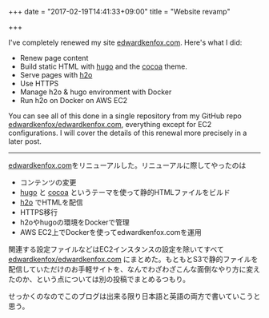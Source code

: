 +++
date = "2017-02-19T14:41:33+09:00"
title = "Website revamp"

+++

I've completely renewed my site [edwardkenfox.com](http://edwardkenfox.com). Here's what I did:

- Renew page content
- Build static HTML with [hugo](https://gohugo.io/) and the [cocoa](http://themes.gohugo.io/cocoa/) theme.
- Serve pages with [h2o](https://h2o.examp1e.net)
- Use HTTPS
- Manage h2o & hugo environment with Docker
- Run h2o on Docker on AWS EC2

You can see all of this done in a single repository from my GitHub repo [edwardkenfox/edwardkenfox.com](https://github.com/edwardkenfox/edwardkenfox.com), everything except for EC2 configurations. I will cover the details of this renewal more precisely in a later post.

---

[edwardkenfox.com](http://edwardkenfox.com)をリニューアルした。リニューアルに際してやったのは

- コンテンツの変更
- [hugo](https://gohugo.io/) と [cocoa](http://themes.gohugo.io/cocoa/) というテーマを使って静的HTMLファイルをビルド
- [h2o](https://h2o.examp1e.net) でHTMLを配信
- HTTPS移行
- h2oやhugoの環境をDockerで管理
- AWS EC2上でDockerを使ってedwardkenfox.comを運用

関連する設定ファイルなどはEC2インスタンスの設定を除いてすべて [edwardkenfox/edwardkenfox.com](https://github.com/edwardkenfox/edwardkenfox.com) にまとめた。もともとS3で静的ファイルを配信していただけのお手軽サイトを、なんでわざわざこんな面倒なやり方に変えたのか、という点については別の投稿でまとめるつもり。

せっかくのなのでこのブログは出来る限り日本語と英語の両方で書いていこうと思う。

